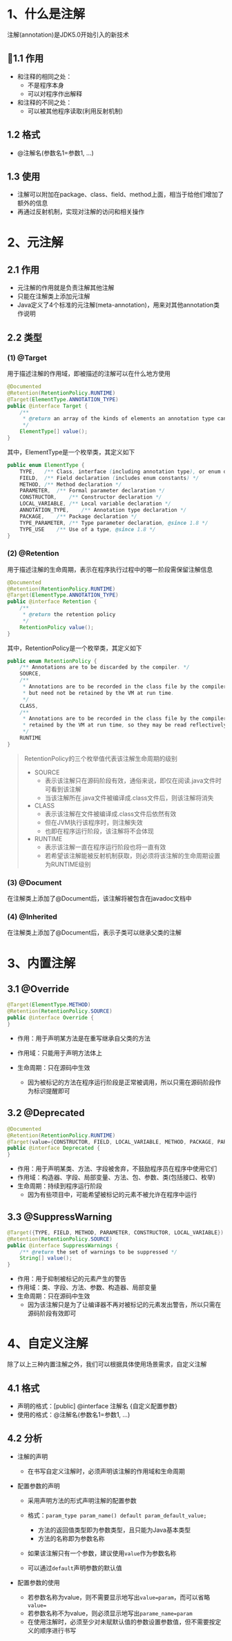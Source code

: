 # 1、什么是注解

注解(annotation)是JDK5.0开始引入的新技术

## 1.1 作用

- 和注释的相同之处：
  - 不是程序本身
  - 可以对程序作出解释
- 和注释的不同之处：
  - 可以被其他程序读取(利用反射机制)

## 1.2 格式

- @注解名(参数名1=参数1, ...)

## 1.3 使用

- 注解可以附加在package、class、field、method上面，相当于给他们增加了额外的信息
- 再通过反射机制，实现对注解的访问和相关操作



# 2、元注解

## 2.1 作用

- 元注解的作用就是负责注解其他注解
- 只能在注解类上添加元注解
- Java定义了4个标准的元注解(meta-annotation)，用来对其他annotation类作说明

## 2.2 类型

### (1) @Target

用于描述注解的作用域，即被描述的注解可以在什么地方使用

```java
@Documented
@Retention(RetentionPolicy.RUNTIME)
@Target(ElementType.ANNOTATION_TYPE)
public @interface Target {
    /**
     * @return an array of the kinds of elements an annotation type can be applied to
     */
    ElementType[] value();
}
```

其中，ElementType是一个枚举类，其定义如下

```java
public enum ElementType {
    TYPE,	/** Class, interface (including annotation type), or enum declaration */    
    FIELD,	/** Field declaration (includes enum constants) */        
    METHOD,	/** Method declaration */        
    PARAMETER,	/** Formal parameter declaration */        
    CONSTRUCTOR,	/** Constructor declaration */        
    LOCAL_VARIABLE,	/** Local variable declaration */        
    ANNOTATION_TYPE,	/** Annotation type declaration */        
    PACKAGE,	/** Package declaration */        
    TYPE_PARAMETER,	/** Type parameter declaration, @since 1.8 */        
    TYPE_USE	/** Use of a type, @since 1.8 */
}
```

### (2) @Retention

用于描述注解的生命周期，表示在程序执行过程中的哪一阶段需保留注解信息

```java
@Documented
@Retention(RetentionPolicy.RUNTIME)
@Target(ElementType.ANNOTATION_TYPE)
public @interface Retention {
    /**
     * @return the retention policy
     */
    RetentionPolicy value();
}
```

其中，RetentionPolicy是一个枚举类，其定义如下

```java
public enum RetentionPolicy {
    /** Annotations are to be discarded by the compiler. */
    SOURCE,
    /**
     * Annotations are to be recorded in the class file by the compiler
     * but need not be retained by the VM at run time.
     */
    CLASS,
    /**
     * Annotations are to be recorded in the class file by the compiler and
     * retained by the VM at run time, so they may be read reflectively.
     */
    RUNTIME
}
```

> RetentionPolicy的三个枚举值代表该注解生命周期的级别
>
> - SOURCE
>   - 表示该注解只在源码阶段有效，通俗来说，即仅在阅读.java文件时可看到该注解
>   - 当该注解所在.java文件被编译成.class文件后，则该注解将消失
> - CLASS
>   - 表示该注解在文件被编译成.class文件后依然有效
>   - 但在JVM执行该程序时，则注解失效
>   - 也即在程序运行阶段，该注解将不会体现
> - RUNTIME
>   - 表示该注解一直在程序运行阶段也将一直有效
>   - 若希望该注解能被反射机制获取，则必须将该注解的生命周期设置为RUNTIME级别

### (3) @Document

在注解类上添加了@Document后，该注解将被包含在javadoc文档中

### (4) @Inherited

在注解类上添加了@Document后，表示子类可以继承父类的注解

# 3、内置注解

## 3.1 @Override

```java
@Target(ElementType.METHOD)
@Retention(RetentionPolicy.SOURCE)
public @interface Override {
}
```

- 作用：用于声明某方法是在重写继承自父类的方法

- 作用域：只能用于声明方法体上
- 生命周期：只在源码中生效
  - 因为被标记的方法在程序运行阶段是正常被调用，所以只需在源码阶段作为标识提醒即可

## 3.2 @Deprecated

```java
@Documented
@Retention(RetentionPolicy.RUNTIME)
@Target(value={CONSTRUCTOR, FIELD, LOCAL_VARIABLE, METHOD, PACKAGE, PARAMETER, TYPE})
public @interface Deprecated {
}
```

- 作用：用于声明某类、方法、字段被舍弃，不鼓励程序员在程序中使用它们
- 作用域：构造器、字段、局部变量、方法、包、参数、类(包括接口、枚举)
- 生命周期：持续到程序运行阶段
  - 因为有些项目中，可能希望被标记的元素不被允许在程序中运行


## 3.3 @SuppressWarning

```java
@Target({TYPE, FIELD, METHOD, PARAMETER, CONSTRUCTOR, LOCAL_VARIABLE})
@Retention(RetentionPolicy.SOURCE)
public @interface SuppressWarnings {
    /** @return the set of warnings to be suppressed */
    String[] value();
}
```

- 作用：用于抑制被标记的元素产生的警告
- 作用域：类、字段、方法、参数、构造器、局部变量
- 生命周期：只在源码中生效
  - 因为该注解只是为了让编译器不再对被标记的元素发出警告，所以只需在源码阶段有效即可

# 4、自定义注解

除了以上三种内置注解之外，我们可以根据具体使用场景需求，自定义注解

## 4.1 格式

- 声明的格式：[public] @interface 注解名 {自定义配置参数}
- 使用的格式：@注解名(参数名1=参数1, ...)

## 4.2 分析

- 注解的声明

  - 在书写自定义注解时，必须声明该注解的作用域和生命周期

- 配置参数的声明

  - 采用声明方法的形式声明注解的配置参数
  - 格式：`param_type param_name() default param_default_value;`
    - 方法的返回值类型即为参数类型，且只能为Java基本类型
    - 方法的名称即为参数名称

  - 如果该注解只有一个参数，建议使用`value`作为参数名称
  - 可以通过`default`声明参数的默认值

- 配置参数的使用

  - 若参数名称为value，则不需要显示地写出`value=param`，而可以省略`value=`
  - 若参数名称不为value，则必须显示地写出`parame_name=param`
  - 在使用注解时，必须至少对未赋默认值的参数设置参数值，但不需要按定义的顺序进行书写

  